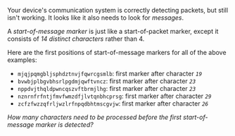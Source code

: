 Your device's communication system is correctly detecting packets, but still isn't working. It looks like it also needs to look for _messages_.

A _start-of-message marker_ is just like a start-of-packet marker, except it consists of _14 distinct characters_ rather than 4.

Here are the first positions of start-of-message markers for all of the above examples:

- `mjqjpqmgbljsphdztnvjfqwrcgsmlb`: first marker after character _`19`_
- `bvwbjplbgvbhsrlpgdmjqwftvncz`: first marker after character _`23`_
- `nppdvjthqldpwncqszvftbrmjlhg`: first marker after character _`23`_
- `nznrnfrfntjfmvfwmzdfjlvtqnbhcprsg`: first marker after character _`29`_
- `zcfzfwzzqfrljwzlrfnpqdbhtmscgvjw`: first marker after character _`26`_

_How many characters need to be processed before the first start-of-message marker is detected?_
